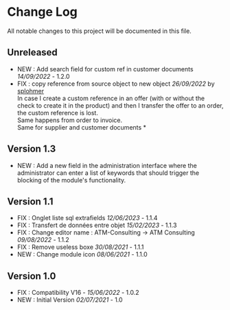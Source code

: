 # Change Log
All notable changes to this project will be documented in this file.

## Unreleased



- NEW : Add search field for custom ref in customer documents *14/09/2022* - 1.2.0
- FIX : copy reference from source object to new object *26/09/2022* by [splohmer](https://github.com/splohmer)  
  In case I create a custom reference in an offer (with or without the check to create it in the product) and then I transfer the offer to an order, the custom reference is lost.  
  Same happens from order to invoice.  
  Same for supplier and customer documents *

## Version 1.3

- NEW : Add a new field in the administration interface where the administrator can enter a list of keywords that should trigger the blocking of the module's functionality.

## Version 1.1

- FIX : Onglet liste sql extrafields *12/06/2023* - 1.1.4
- FIX : Transfert de données entre objet *15/02/2023* - 1.1.3
- FIX : Change editor name : ATM-Consulting -> ATM Consulting *09/08/2022* - 1.1.2
- FIX : Remove useless boxe *30/08/2021* - 1.1.1
- NEW : Change module icon  *08/06/2021* - 1.1.0

## Version 1.0

- FIX : Compatibility V16 - *15/06/2022* - 1.0.2
- NEW : Initial Version *02/07/2021* - 1.0
